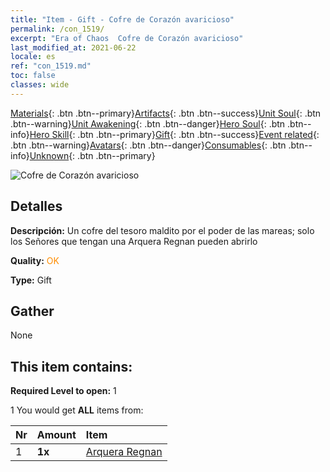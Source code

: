 ```yaml
---
title: "Item - Gift - Cofre de Corazón avaricioso"
permalink: /con_1519/
excerpt: "Era of Chaos  Cofre de Corazón avaricioso"
last_modified_at: 2021-06-22
locale: es
ref: "con_1519.md"
toc: false
classes: wide
---
```

 [Materials](/ItemsES/){: .btn .btn--primary}[Artifacts](/ItemsES/Artifacts/){: .btn .btn--success}[Unit Soul](/ItemsES/UnitSoul/){: .btn .btn--warning}[Unit Awakening](/ItemsES/UnitAwakening/){: .btn .btn--danger}[Hero Soul](/ItemsES/HeroSoul/){: .btn .btn--info}[Hero Skill](/ItemsES/HeroSkill/){: .btn .btn--primary}[Gift](/ItemsES/Gift/){: .btn .btn--success}[Event related](/ItemsES/Events/){: .btn .btn--warning}[Avatars](/ItemsES/Avatars/){: .btn .btn--danger}[Consumables](/ItemsES/Consumables/){: .btn .btn--info}[Unknown](/ItemsES/Unknown/){: .btn .btn--primary}

 ![Cofre de Corazón avaricioso](/images/t/i_907133.png)

## Detalles
 **Descripción:** Un cofre del tesoro maldito por el poder de las mareas; solo los Señores que tengan una Arquera Regnan pueden abrirlo

 **Quality:** <span style="color: #FF8C00">OK</span>

 **Type:** Gift

## Gather

  None

## This item contains:

 **Required Level to open:** 1

 1 You would get **ALL** items  from:

  | Nr | Amount |     Item    |
  |:---|:-------|:------------|
  | 1 |  **1x** | [Arquera Regnan](/ItemsES/unt_274/) |  | 
